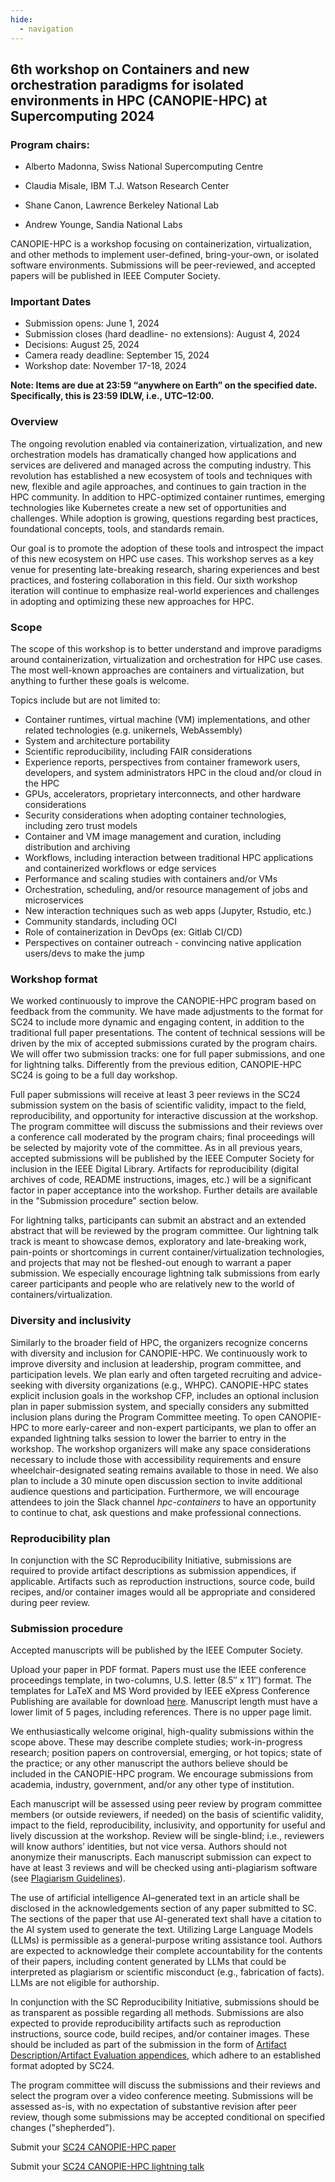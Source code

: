 ```yaml
---
hide:
  - navigation
---
```


## 6th workshop on Containers and new orchestration paradigms for isolated environments in HPC (CANOPIE-HPC) at Supercomputing 2024

### Program chairs:

* Alberto Madonna, Swiss National Supercomputing Centre
* Claudia Misale, IBM T.J. Watson Research Center

* Shane Canon, Lawrence Berkeley National Lab
* Andrew Younge, Sandia National Labs

CANOPIE-HPC is a workshop focusing on containerization, virtualization, and
other methods to implement user-defined, bring-your-own, or isolated software
environments. Submissions will be peer-reviewed, and accepted papers will be
published in IEEE  Computer Society.

### Important Dates

* Submission opens:    June 1, 2024
* Submission closes (hard deadline- no extensions):    August 4, 2024
* Decisions:    August 25, 2024
* Camera ready deadline:    September 15, 2024
* Workshop date:    November 17-18, 2024

**Note: Items are due at 23:59 “anywhere on Earth” on the specified date. Specifically, this is 23:59 IDLW, i.e., UTC–12:00.**

### Overview

The ongoing revolution enabled via containerization, virtualization, and new 
orchestration models has dramatically changed how applications and services are 
delivered and managed across the computing industry.
This revolution has established a new ecosystem of tools and techniques with new,
flexible and agile approaches, and continues to gain traction in the HPC community. 
In addition to HPC-optimized container runtimes, emerging technologies like 
Kubernetes create a new set of opportunities and challenges. 
While adoption is growing, questions regarding best practices, foundational
concepts, tools, and standards remain.

Our goal is to promote the adoption of these tools and introspect the impact of this
new ecosystem on HPC use cases.
This workshop serves as a key venue for presenting late-breaking research, sharing
experiences and best practices, and fostering collaboration in this field.
Our sixth workshop iteration will continue to emphasize real-world experiences
and challenges in adopting and optimizing these new approaches for HPC.


### Scope

The scope of this workshop is to better understand and improve paradigms
around containerization, virtualization and orchestration for HPC use cases.
The most well-known approaches are containers and virtualization, but anything
to further these goals is welcome.

Topics include but are not limited to:

* Container runtimes, virtual machine (VM) implementations, and other related technologies
  (e.g. unikernels, WebAssembly)
* System and architecture portability
* Scientific reproducibility, including FAIR considerations 
* Experience reports, perspectives from container framework users, developers,
  and system administrators HPC in the cloud and/or cloud in the HPC
* GPUs, accelerators, proprietary interconnects, and other hardware considerations
* Security considerations when adopting container technologies, including zero trust models
* Container and VM image management and curation, including distribution and archiving
* Workflows, including interaction between traditional HPC applications 
  and containerized workflows or edge services
* Performance and scaling studies with containers and/or VMs
* Orchestration, scheduling, and/or resource management of jobs and microservices
* New interaction techniques such as web apps (Jupyter, Rstudio, etc.)
* Community standards, including OCI 
* Role of containerization in DevOps (ex: Gitlab CI/CD) 
* Perspectives on container outreach - convincing native application users/devs to make the jump


### Workshop format

We worked continuously to improve the CANOPIE-HPC program based on feedback 
from the community. We have made adjustments to the format for SC24 to include
more dynamic and engaging content, in addition to the traditional full paper
presentations. The content of technical sessions will be driven by the mix of
accepted submissions curated by the program chairs. We will offer two submission
tracks: one for full paper submissions, and one for lightning talks. Differently
from the previous edition, CANOPIE-HPC SC24 is going to be a full day workshop. 

Full paper submissions will receive at least 3 peer reviews in the SC24 
submission system on the basis of scientific validity, impact to the field,
reproducibility, and opportunity for interactive discussion at the workshop.
The program committee will discuss the submissions and their reviews over a
conference call moderated by the program chairs; final proceedings will be
selected by majority vote of the committee. As in all previous years, accepted 
submissions will be published by the IEEE Computer Society for inclusion in the
IEEE Digital Library. Artifacts for reproducibility (digital archives of code, 
README instructions, images, etc.) will be a significant factor in paper 
acceptance into the workshop. Further details are available in the 
"Submission procedure" section below.


For lightning talks, participants can submit an abstract and an extended 
abstract that will be reviewed by the program committee. Our lightning talk 
track is meant to showcase demos, exploratory and late-breaking work, 
pain-points or shortcomings in current container/virtualization technologies, 
and projects that may not be fleshed-out enough to warrant a paper submission. 
We especially encourage lightning talk submissions from early career participants
and people who are relatively new to the world of containers/virtualization.

### Diversity and inclusivity

Similarly to the broader field of HPC, the organizers recognize concerns with 
diversity and inclusion for CANOPIE-HPC. We continuously work to improve 
diversity and inclusion at leadership, program committee, and participation levels. 
We plan early and often targeted recruiting and advice-seeking with diversity 
organizations (e.g., WHPC). CANOPIE-HPC states explicit inclusion goals in the 
workshop CFP, includes an optional inclusion plan in paper submission system,
and specially considers any submitted inclusion plans during the Program 
Committee meeting.  To open CANOPIE-HPC to more early-career and non-expert participants, 
we plan to offer an expanded lightning talks session to lower the barrier to entry 
in the workshop. The workshop organizers will make any space considerations 
necessary to include those with accessibility requirements and ensure 
wheelchair-designated seating remains available to those in need. We also plan to 
include a 30 minute open discussion section to invite additional audience questions 
and participation. Furthermore, we will encourage attendees to join the Slack 
channel _hpc-containers_ to have an opportunity to continue to chat, ask questions 
and make professional connections.   

### Reproducibility plan
In conjunction with the SC Reproducibility Initiative, submissions are required 
to provide artifact descriptions as submission appendices, if applicable. 
Artifacts such as reproduction instructions, source code, build recipes, 
and/or container images would all be appropriate and considered during peer review. 


### Submission procedure

Accepted manuscripts will be published by the IEEE Computer Society.

Upload your paper in PDF format. Papers must use the IEEE conference 
proceedings template, in two-columns, U.S. letter (8.5″ x 11″) format. 
The templates for LaTeX and MS Word provided by IEEE eXpress Conference
Publishing are available for download [here](https://www.ieee.org/conferences/publishing/templates.html).
Manuscript length must have a lower limit of 5 pages, including references. 
There is no upper page limit.

We enthusiastically welcome original, high-quality submissions within the scope above. 
These may describe complete studies; work-in-progress research; position papers on 
controversial, emerging, or hot topics; state of the practice; or any other manuscript
the authors believe should be included in the CANOPIE-HPC program. We encourage 
submissions from academia, industry, government, and/or any other type of institution.

Each manuscript will be assessed using peer review by program committee members 
(or outside reviewers, if needed) on the basis of scientific validity, impact to 
the field, reproducibility, inclusivity, and opportunity for useful and lively 
discussion at the workshop. Review will be single-blind; i.e., reviewers will 
know authors’ identities, but not vice versa. Authors should not anonymize their 
manuscripts. Each manuscript submission can expect to have at least 3 reviews and
will be checked using anti-plagiarism software (see [Plagiarism Guidelines](https://www.ieee.org/publications/rights/index.html#plagiarism-guidelines)).

The use of artificial intelligence AI–generated text in an article shall be disclosed
in the acknowledgements section of any paper submitted to SC. The sections of the paper
that use AI-generated text shall have a citation to the AI system used to generate the text. 
Utilizing Large Language Models (LLMs) is permissible as a general-purpose writing 
assistance tool. Authors are expected to acknowledge their complete accountability 
for the contents of their papers, including content generated by LLMs that could be 
interpreted as plagiarism or scientific misconduct (e.g., fabrication of facts). 
LLMs are not eligible for authorship.

In conjunction with the SC Reproducibility Initiative, submissions should be as 
transparent as possible regarding all methods. Submissions are also expected to
provide reproducibility artifacts such as reproduction instructions, source code, 
build recipes, and/or container images. These should be included as part of the 
submission in the form of [Artifact Description/Artifact Evaluation appendices](https://sc24.supercomputing.org/program/papers/reproducibility-appendices-badges/), 
which adhere to an established format adopted by SC24.

The program committee will discuss the submissions and their reviews and select the 
program over a video conference meeting. Submissions will be assessed as-is, with 
no expectation of substantive revision after peer review, though some submissions 
may be accepted conditional on specified changes ("shepherded").

Submit your [SC24 CANOPIE-HPC paper]()

Submit your [SC24 CANOPIE-HPC lightning talk]()

